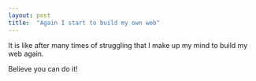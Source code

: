 ```yaml
---
layout: post
title:  "Again I start to build my own web"
---
```

It is like after many times of struggling that I make up my mind to build my web again.

Believe you can do it!
